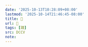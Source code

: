 ```yaml
---
date: '2025-10-13T10:28:09+08:00'
lastmod: '2025-10-14T21:46:45-08:00'
title: 􁺴
url: 􁺴
tags: [踐]
src: DCCV
note:
---
```

